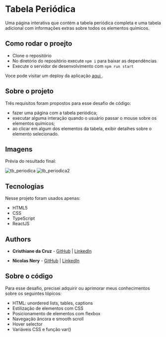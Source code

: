 # Tabela Periódica

Uma página interativa que contém a tabela periódica completa e uma tabela adicional com informações extras sobre todos os elementos químicos.

## Como rodar o proejto

- Clone o repositório
- No diretório do repositório execute `npm i` para baixar as dependências
- Execute o servidor de desenvolvimento com `npm run start`

Voce pode visitar um deploy da aplicação <a href="https://tabela-periodica-interativa.vercel.app/"> aqui </a>.

## Sobre o projeto

Três requisitos foram propostos para esse desafio de código:
- fazer uma página com a tabela periódica;
- executar alguma interação quando o usuário passar o mouse sobre os elementos químicos;
- ao clicar em algum dos elementos da tabela, exibir detalhes sobre o elemento selecionado.

## Imagens
Prévia do resultado final:

![tb_periodica](https://user-images.githubusercontent.com/93226440/186889300-6e542fe0-1797-47d6-8e52-9115290d8684.png)
![tb_periodica2](https://user-images.githubusercontent.com/93226440/186889312-a85c8066-2971-4651-a9fe-ed068c6bc796.png)

## Tecnologias

Nesse projeto foram usados apenas: 

* HTML5
* CSS
* TypeScript
* ReactJS

## Authors

* **Cristhiane da Cruz** - [GitHub](https://github.com/barroscruzc) | [LinkedIn](https://www.linkedin.com/in/barroscruzc)

* **Nicolas Nery** - [GitHub](https://github.com/tomast1337) | [LinkedIn](https://www.linkedin.com/in/nicolas-vycas/)

## Sobre o código

Para esse desafio, precisei adquirir ou aprimorar meus conhecimentos sobre os seguintes tópicos:


* HTML: unordered lists, tables, captions
* Estilização de elementos com CSS
* Posicionamento de elementos com flexbox
* Navegação âncora e smooth scroll
* Hover selector
* Variáveis CSS e função var()

